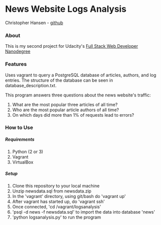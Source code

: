 # News Website Logs Analysis
Christopher Hansen - [github](https://github.com/chansenaz)

### About
This is my second project for Udacity's [Full Stack Web Developer Nanodegree](https://www.udacity.com/course/full-stack-web-developer-nanodegree--nd004)

### Features
Uses vagrant to query a PostgreSQL database of articles, authors, and log entries. The structure of the database can be seen in database_description.txt.

This program answers three questions about the news website's traffic:

1. What are the most popular three articles of all time?
2. Who are the most popular article authors of all time?
3. On which days did more than 1% of requests lead to errors?


### How to Use

##### Requirements
1. Python (2 or 3)
2. Vagrant
3. VirtualBox

##### Setup
1. Clone this repository to your local machine
2. Unzip newsdata.sql from newsdata.zip
3. In the 'vagrant' directory, using git/bash do 'vagrant up'
4. After vagrant has started up, do 'vagrant ssh'
5. Once connected, 'cd /vagrant/logsanalysis'
6. 'psql -d news -f newsdata.sql' to import the data into database 'news'
7. 'python logsanalysis.py' to run the program
